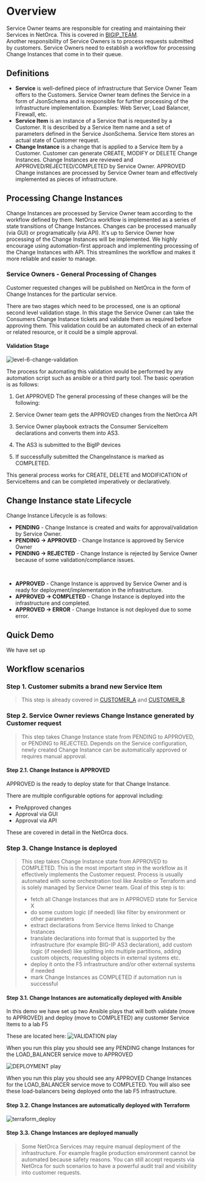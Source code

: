 # Overview
Service Owner teams are responsible for creating and maintaining their Services in NetOrca. This is covered in [BIGIP_TEAM](../bigip_team/README.md).<br>
Another responsibility of Service Owners is to process requests submitted by customers. Service Owners need to establish a workflow for processing Change Instances that come in to their queue.





## Definitions
- **Service** is well-defined piece of infrastructure that Service Owner Team offers to the Customers. Service Owner team defines the Service in a form of JsonSchema and is responsible for further processing of the infrastructure implementation. Examples: Web Server, Load Balancer, Firewall, etc.
- **Service Item** is an instance of a Service that is requested by a Customer. It is described by a Service Item name and a set of parameters defined in the Service JsonSchema. Service Item stores an actual state of Customer request.
- **Change Instance** is a change that is applied to a Service Item by a Customer. Customer can generate CREATE, MODIFY or DELETE Change Instances. Change Instances are reviewed and APPROVED/REJECTED/COMPLETED by Service Owner. APPROVED Change instances are processed by Service Owner team and effectively implemented as pieces of infrastructure.


## Processing Change Instances
Change Instances are processed by Service Owner team according to the workflow defined by them. NetOrca workflow is implemented as a series of state transitions of Change Instances. 
Changes can be processed manually (via GUI) or programatically (via API). It's up to Service Owner how processing of the Change Instances will be implemented. We highly encourage using automation-first approach and implementing processing of the Change Instances with API. This streamlines the workflow and makes it more reliable and easier to manage.

### Service Owners - General Processing of Changes

Customer requested changes will be published on NetOrca in the form of Change Instances for the particular service.

There are two stages which need to be processed, one is an optional second level validation stage. In this stage the Service Owner can take the Consumers Change Instance tickets and validate them as required before approving them. This validation could be an automated check of an external or related resource, or it could be a simple approval.

#### Validation Stage

![level-6-change-validation](../images/level6_so_change_validation.gif)

The process for automating this validation would be performed by any automation script such as ansible or a third party tool. The basic operation is as follows:

1. Get APPROVED 
The general processing of these changes will be the following:

1. Service Owner team gets the APPROVED changes from the NetOrca API
2. Service Owner playbook extracts the Consumer ServiceItem declarations and converts them into AS3.
3. The AS3 is submitted to the BigIP devices
4. If successfully submitted the ChangeInstance is marked as COMPLETED.

This general process works for CREATE, DELETE and MODIFICATION of ServiceItems and can be completed imperatively or declaratively. 

## Change Instance state Lifecycle
Change Instance Lifecycle is as follows:
- **PENDING** - Change Instance is created and waits for approval/validation by Service Owner.
- **PENDING -> APPROVED** - Change Instance is approved by Service Owner
- **PENDING -> REJECTED** - Change Instance is rejected by Service Owner because of some validation/compliance issues.

<br>

- **APPROVED** - Change Instance is approved by Service Owner and is ready for deployment/implementation in the infrastructure.
- **APPROVED -> COMPLETED** - Change Instance is deployed into the infrastructure and completed.
- **APPROVED -> ERROR** - Change Instance is not deployed due to some error.


## Quick Demo

We have set up


## Workflow scenarios

### Step 1. Customer submits a brand new Service Item

> This step is already covered in [CUSTOMER_A](../customer_a/README.md) and [CUSTOMER_B](../customer_b/README.md)


### Step 2. Service Owner reviews Change Instance generated by Customer request
> This step takes Change Instance state from PENDING to APPROVED, or PENDING to REJECTED.
> Depends on the Service configuration, newly created Change Instance can be automatically approved or requires manual approval.

#### Step 2.1. Change Instance is APPROVED

APPROVED is the ready to deploy state for that Change Instance. 

There are multiple configurable options for approval including:
- PreApproved changes
- Approval via GUI
- Approval via API

These are covered in detail in the NetOrca docs.

### Step 3. Change Instance is deployed
> This step takes Change Instance state from APPROVED to COMPLETED.
> This is the most important step in the workflow as it effectively implements the Customer request.
> Process is usually automated with some orchestration tool like Ansible or Terraform and is solely managed by Service Owner team.
> Goal of this step is to:
> * fetch all Change Instances that are in APPROVED state for Service X
> * do some custom logic (if needed) like filter by environment or other parameters
> * extract declarations from Service Items linked to Change Instances
> * translate declarations into format that is supported by the infrastructure (for example BIG-IP AS3 declaration), add custom logic (if needed) like splitting into multiple partitions, adding custom objects, requesting objects in external systems etc.
> * deploy it onto the F5 infrastructure and/or other external systems if needed
> * mark Change Instances as COMPLETED if automation run is successful


#### Step 3.1. Change Instances are automatically deployed with Ansible

In this demo we have set up two Ansible plays that will both validate (move to APPROVED) and deploy (move to COMPLETED) any customer Service Items to a lab F5

These are located here:
![VALIDATION play](https://awx.netorca.io/#/templates/job_template/41/details)

When you run this play you should see any PENDING change Instances for the LOAD_BALANCER service move to APPROVED

![DEPLOYMENT play](https://awx.netorca.io/#/templates/job_template/42/details)

When you run this play you should see any APPROVED Change Instances for the LOAD_BALANCER service move to COMPLETED. You will also see these load-balancers being deployed onto the lab F5 infrastructure. 

#### Step 3.2. Change Instances are automatically deployed with Terraform

![terraform_deploy](../../images/level6_demo_so_terraform_deploy.gif)

#### Step 3.3. Change Instances are deployed manually
> Some NetOrca Services may require manual deployment of the infrastructure. For example fragile production environment cannot be automated because safety reasons.
> You can still accept requests via NetOrca for such scenarios to have a powerful audit trail and visibility into customer requests.